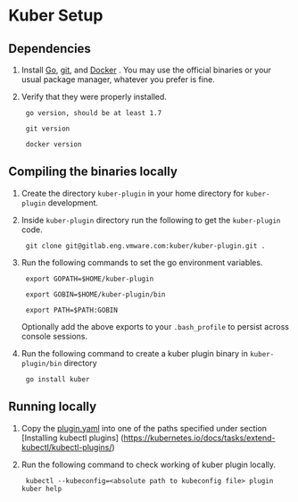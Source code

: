 # Kuber Setup #

## Dependencies ##

1. Install [Go](https://golang.org/dl/), [git](https://git-scm.com/downloads),
   and [Docker](https://www.docker.com/) . You may use the official binaries or 
   your usual package manager, whatever you prefer is fine.

1. Verify that they were properly installed.

        go version, should be at least 1.7
    
        git version
    
        docker version

## Compiling the binaries locally ##

1. Create the directory `kuber-plugin` in your home directory for `kuber-plugin` 
   development.
   
1. Inside `kuber-plugin` directory run the following to get the `kuber-plugin`
    code.

        git clone git@gitlab.eng.vmware.com:kuber/kuber-plugin.git .

1. Run the following commands to set the go environment variables.

        export GOPATH=$HOME/kuber-plugin
    
        export GOBIN=$HOME/kuber-plugin/bin
    
        export PATH=$PATH:GOBIN
	
	Optionally add the above exports to your `.bash_profile` to persist across 
	console sessions.

1. Run the following command to create a kuber plugin binary in 
   `kuber-plugin/bin` directory

        go install kuber


## Running locally ##

1. Copy the [plugin.yaml](plugin.yaml) into one of the paths specified under 
   section [Installing kubectl plugins]
   (https://kubernetes.io/docs/tasks/extend-kubectl/kubectl-plugins/)

1. Run the following command to check working of kuber plugin locally.

        kubectl --kubeconfig=<absolute path to kubeconfig file> plugin kuber help
